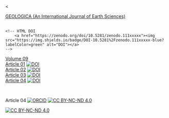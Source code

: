 <<!DOCTYPE html>
<html>
<head>
	<meta charset="utf-8">
	<meta http-equiv="X-UA-Compatible" content="IE=edge">
	<title>GEOLOGICA Journal</title>
	<link rel="stylesheet" href="">
</head>
<body>
	<p><a href="https://geologica.gov.pk/">GEOLOGICA (An International Journal of Earth Sciences)</a><br><br>

	<!-- HTML DOI
		<a href="https://zenodo.org/doi/10.5281/zenodo.111xxxxx"><img src="https://img.shields.io/badge/DOI-10.5281%2Fzenodo.111xxxxx-blue?labelColor=green" alt="DOI"></a>
	-->
	
<a href="https://geologica.gov.pk/volume9/">Volume 09</a><br>
<a href="https://geologica.gov.pk/volume9/25/07/2024/geological-exploration-and-genetic-modelling-of-jol-khand-iron-ore-baluchistan-pakistan/2676/">Article 01</a>
<a href="https://zenodo.org/doi/10.5281/zenodo.11189406"><img src="https://img.shields.io/badge/DOI-10.5281%2Fzenodo.11189406-blue?labelColor=green" alt="DOI"></a>
<br>
<a href="https://geologica.gov.pk/volume9/25/07/2024/integrated-geophysical-exploration-on-aeromagnetic-anomaly-18-for-iron-and-copper-exploration-in-the-chagai-volcano-magmatic-arc-sw-pakistan/2674/">Article 02</a>
<a href="https://zenodo.org/doi/10.5281/zenodo.11190558"><img src="https://img.shields.io/badge/DOI-10.5281%2Fzenodo.11190558-blue?labelColor=green" alt="DOI"></a>
<br>
<a href="https://geologica.gov.pk/volume9/25/07/2024/geophysical-and-geological-exploration-of-the-siah-diq-porphyry-cu-au-prospect-the-largest-discovery-in-the-chagai-volcano-magmatic-arc-sw-pakistan/2672/">Article 03</a>
<a href="https://zenodo.org/doi/10.5281/zenodo.11190697"><img src="https://img.shields.io/badge/DOI-10.5281%2Fzenodo.11190697-blue?labelColor=green" alt="DOI"></a>
<br>
<a href="https://geologica.gov.pk/volume9/25/07/2024/petrography-and-engineering-behavior-of-gabbro-norites-a-case-study-from-dasu-dam-site-northern-pakistan/2669/">Article 04</a>
<a href="https://zenodo.org/doi/10.5281/zenodo.11191263"><img src="https://img.shields.io/badge/DOI-10.5281%2Fzenodo.11191263-blue?labelColor=green" alt="DOI"></a>
<br>
</p><br>

Article 04</a>
<a href="https://orcid.org/0009-0009-9318-0541"><img src="https://img.shields.io/badge/ORCID-0009--0009--9318--0541-green?labelColor=grey" alt="ORCID"></a>
<a href="https://creativecommons.org/licenses/by-nc-nd/4.0/?ref=chooser-v1"><img src="https://img.shields.io/badge/License-CC%20BY--NC--ND%204.0-darkgreen.svg" alt="CC BY-NC-ND 4.0"></a>

[![CC BY-NC-ND 4.0](https://img.shields.io/badge/License-CC%20BY--NC--ND%204.0-darkgreen.svg)](https://creativecommons.org/licenses/by-nc-nd/4.0/?ref=chooser-v1)
</body>
</html>
